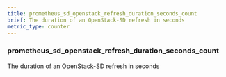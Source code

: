 ```yaml
---
title: prometheus_sd_openstack_refresh_duration_seconds_count
brief: The duration of an OpenStack-SD refresh in seconds
metric_type: counter
---
```

### prometheus_sd_openstack_refresh_duration_seconds_count

The duration of an OpenStack-SD refresh in seconds